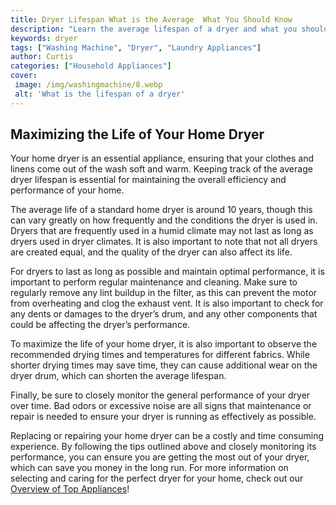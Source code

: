 ```yaml
---
title: Dryer Lifespan What is the Average  What You Should Know
description: "Learn the average lifespan of a dryer and what you should know to preserve it in this comprehensive blog post Discover how to best maintain and keep your dryer going with useful tips and tricks"
keywords: dryer
tags: ["Washing Machine", "Dryer", "Laundry Appliances"]
author: Curtis
categories: ["Household Appliances"]
cover: 
 image: /img/washingmachine/8.webp
 alt: 'What is the lifespan of a dryer'
---
```

## Maximizing the Life of Your Home Dryer

Your home dryer is an essential appliance, ensuring that your clothes and linens come out of the wash soft and warm. Keeping track of the average dryer lifespan is essential for maintaining the overall efficiency and performance of your home.

The average life of a standard home dryer is around 10 years, though this can vary greatly on how frequently and the conditions the dryer is used in. Dryers that are frequently used in a humid climate may not last as long as dryers used in dryer climates. It is also important to note that not all dryers are created equal, and the quality of the dryer can also affect its life.

For dryers to last as long as possible and maintain optimal performance, it is important to perform regular maintenance and cleaning. Make sure to regularly remove any lint buildup in the filter, as this can prevent the motor from overheating and clog the exhaust vent. It is also important to check for any dents or damages to the dryer’s drum, and any other components that could be affecting the dryer’s performance.

To maximize the life of your home dryer, it is also important to observe the recommended drying times and temperatures for different fabrics. While shorter drying times may save time, they can cause additional wear on the dryer drum, which can shorten the average lifespan.

Finally, be sure to closely monitor the general performance of your dryer over time. Bad odors or excessive noise are all signs that maintenance or repair is needed to ensure your dryer is running as effectively as possible.

Replacing or repairing your home dryer can be a costly and time consuming experience. By following the tips outlined above and closely monitoring its performance, you can ensure you are getting the most out of your dryer, which can save you money in the long run. For more information on selecting and caring for the perfect dryer for your home, check out our [Overview of Top Appliances](./pages/appliance-overview)!
